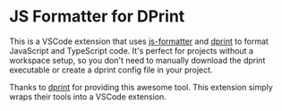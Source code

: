 # JS Formatter for DPrint

This is a VSCode extension that uses [js-formatter](https://github.com/dprint/js-formatter) and [dprint](https://github.com/dprint/dprint) to format JavaScript and TypeScript code. It's perfect for projects without a workspace setup, so you don't need to manually download the dprint executable or create a dprint config file in your project.

Thanks to [dprint](https://dprint.dev) for providing this awesome tool. This extension simply wraps their tools into a VSCode extension.